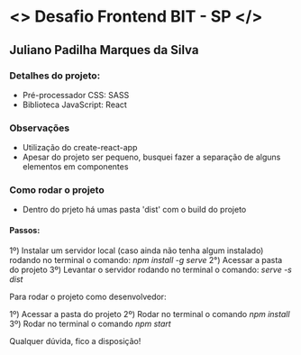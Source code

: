 # <> Desafio Frontend BIT - SP </>

## Juliano Padilha Marques da Silva

### Detalhes do projeto:

- Pré-processador CSS: SASS
- Biblioteca JavaScript: React

### Observações

- Utilização do create-react-app
- Apesar do projeto ser pequeno, busquei fazer a separação de alguns elementos em componentes

### Como rodar o projeto

- Dentro do prjeto há umas pasta 'dist' com o build do projeto

#### Passos:
1º) Instalar um servidor local (caso ainda não tenha algum instalado) rodando no terminal o comando: *npm install -g serve*
2°) Acessar a pasta do projeto
3º) Levantar o servidor rodando no terminal o comando: *serve -s dist*

Para rodar o projeto como desenvolvedor:

1º) Acessar a pasta do projeto
2º) Rodar no terminal o comando *npm install*
3º) Rodar no terminal o comando *npm start*

Qualquer dúvida, fico a disposição! 
